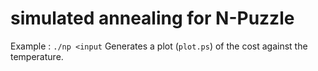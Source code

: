 # simulated annealing for N-Puzzle

Example : `./np <input`
Generates a plot (`plot.ps`) of the cost against the temperature.
